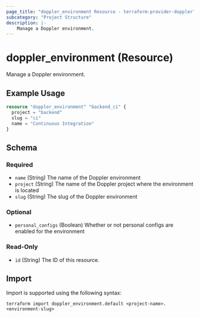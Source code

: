 ```yaml
---
page_title: "doppler_environment Resource - terraform-provider-doppler"
subcategory: "Project Structure"
description: |-
	Manage a Doppler environment.
---
```


# doppler_environment (Resource)

Manage a Doppler environment.

## Example Usage

```terraform
resource "doppler_environment" "backend_ci" {
  project = "backend"
  slug = "ci"
  name = "Continuous Integration"
}
```

<!-- schema generated by tfplugindocs -->
## Schema

### Required

- `name` (String) The name of the Doppler environment
- `project` (String) The name of the Doppler project where the environment is located
- `slug` (String) The slug of the Doppler environment

### Optional

- `personal_configs` (Boolean) Whether or not personal configs are enabled for the environment

### Read-Only

- `id` (String) The ID of this resource.

## Import

Import is supported using the following syntax:

```shell
terraform import doppler_environment.default <project-name>.<environment-slug>
```
